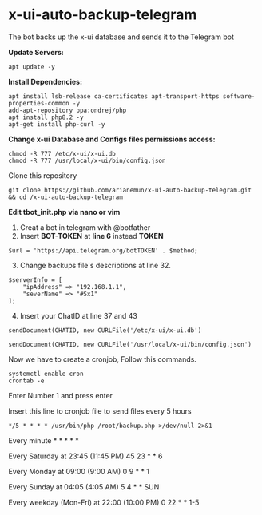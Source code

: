 # x-ui-auto-backup-telegram
The bot backs up the x-ui database and sends it to the Telegram bot

**Update Servers:**
```
apt update -y
```

**Install Dependencies:**
```
apt install lsb-release ca-certificates apt-transport-https software-properties-common -y
add-apt-repository ppa:ondrej/php
apt install php8.2 -y
apt-get install php-curl -y
```

**Change x-ui Database and Configs files permissions access:**
```
chmod -R 777 /etc/x-ui/x-ui.db
chmod -R 777 /usr/local/x-ui/bin/config.json
```

Clone this repository
```
git clone https://github.com/arianemun/x-ui-auto-backup-telegram.git && cd /x-ui-auto-backup-telegram
```

**Edit tbot_init.php via nano or vim**

1. Creat a bot in telegram with @botfather
2. Insert **BOT-TOKEN** at **line 6** instead **TOKEN**
```
$url = 'https://api.telegram.org/botTOKEN' . $method;
```
3. Change backups file's descriptions at line 32.
```
$serverInfo = [
    "ipAddress" => "192.168.1.1",
    "severName" => "#Sx1"
];
```
4. Insert your ChatID at line 37 and 43
```
sendDocument(CHATID, new CURLFile('/etc/x-ui/x-ui.db')
```
```
sendDocument(CHATID, new CURLFile('/usr/local/x-ui/bin/config.json')
```

Now we have to create a cronjob, Follow this commands.
```
systemctl enable cron
crontab -e
```
Enter Number 1 and press enter

Insert this line to cronjob file to send files every 5 hours
```
*/5 * * * * /usr/bin/php /root/backup.php >/dev/null 2>&1
```

Every minute	* * * * *

Every Saturday at 23:45 (11:45 PM)	45 23 * * 6

Every Monday at 09:00 (9:00 AM)	0 9 * * 1

Every Sunday at 04:05 (4:05 AM)	5 4 * * SUN

Every weekday (Mon-Fri) at 22:00 (10:00 PM)	0 22 * * 1-5

